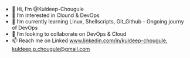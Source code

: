 - 👋 Hi, I’m @Kuldeep-Chougule
- 👀 I’m interested in Clound & DevOps
- 🌱 I’m currently learning Linux, Shellscripts, Git_Github - Ongoing journy of DevOps
- 💞️ I’m looking to collaborate on DevOps & Cloud
- 📫 Reach me on Linked www.linkedin.com/in/kuldeep-chougule, kuldeep.p.chougule@gmail.com

<!---
- 😄 Pronouns: ...
- ⚡ Fun fact: ...
--->

<!---
Kuldeep-Chougule/Kuldeep-Chougule is a ✨ special ✨ repository because its `README.md` (this file) appears on your GitHub profile.
You can click the Preview link to take a look at your changes.
--->
